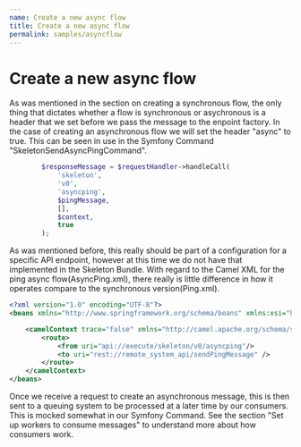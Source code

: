 ```yaml
---
name: Create a new async flow
title: Create a new async flow
permalink: samples/asyncflow
---
```


# Create a new async flow

As was mentioned in the section on creating a synchronous flow, the only thing that dictates whether a flow is synchronous or asychronous is a header that we set before we pass the message to the enpoint factory.
In the case of creating an asynchronous flow we will set the header "async" to true.
This can be seen in use in the Symfony Command "SkeletonSendAsyncPingCommand".

```php
        $responseMessage = $requestHandler->handleCall(
            'skeleton',
            'v0',
            'asyncping',
            $pingMessage,
            [],
            $context,
            true
        );
```

As was mentioned before, this really should be part of a configuration for a specific API endpoint, however at this time we do not have that implemented in the Skeleton Bundle.
With regard to the Camel XML for the ping async flow(AsyncPing.xml), there really is little difference in how it operates compare to the synchronous version(Ping.xml).

```xml
<?xml version="1.0" encoding="UTF-8"?>
<beans xmlns="http://www.springframework.org/schema/beans" xmlns:xsi="http://www.w3.org/2001/XMLSchema-instance" xmlns:camel="http://camel.apache.org/schema/spring" xsi:schemaLocation="http://www.springframework.org/schema/beans http://www.springframework.org/schema/beans/spring-beans.xsd http://camel.apache.org/schema/spring http://camel.apache.org/schema/spring/camel-spring.xsd">

    <camelContext trace="false" xmlns="http://camel.apache.org/schema/spring">
        <route>
            <from uri="api://execute/skeleton/v0/asyncping"/>
            <to uri="rest://remote_system_api/sendPingMessage" />
        </route>
    </camelContext>
</beans>

```

Once we receive a request to create an asynchronous message, this is then sent to a queuing system to be processed at a later time by our consumers. 
This is mocked somewhat in our Symfony Command.
See the section "Set up workers to consume messages" to understand more about how consumers work.
 